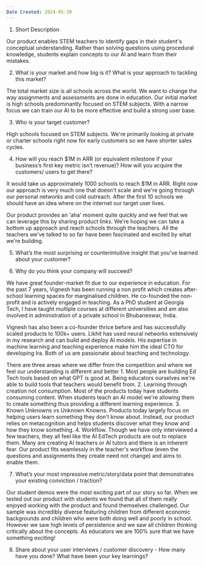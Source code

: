 ```yaml
---
Date Created: 2024-05-30
---
```

1. Short Description

Our product enables STEM teachers to identify gaps in their student's conceptual understanding. Rather than solving questions using procedural knowledge, students explain concepts to our AI and learn from their mistakes. 

2. What is your market and how big is it? What is your approach to tackling this market? 

The total market size is all schools across the world. We want to change the way assignments and assessments are done in education. Our initial market is high schools predominantly focused on STEM subjects. With a narrow focus we can train our AI to be more effective and build a strong user base. 

3. Who is your target customer? 

High schools focused on STEM subjects. We're primarily looking at private or charter schools right now for early customers so we have shorter sales cycles. 

4. How will you reach $1M in ARR (or equivalent milestone if your business’s first key metric isn’t revenue)? How will you acquire the customers/ users to get there? 

It would take us approximately 1000 schools to reach $1M in ARR. Right now our approach is very much one that doesn't scale and we're going through our personal networks and cold outreach. After the first 10 schools we should have an idea where on the internet our target user lives. 

Our product provides an 'aha' moment quite quickly and we feel that we can leverage this by sharing product links. We're hoping we can take a bottom up approach and reach schools through the teachers. All the teachers we've talked to so far have been fascinated and excited by what we're building. 

5. What’s the most surprising or counterintuitive insight that you’ve learned about your customer? 




7. Why do you think your company will succeed?
	
We have great founder-market fit due to our experience in education. For the past 7 years, Vignesh has been running a non profit which creates after-school learning spaces for marginalised children. He co-founded the non-profit and is actively engaged in teaching. As a PhD student at Georgia Tech, I have taught multiple courses at different universities and am also involved in administration of a private school in Bhubaneswar, India. 

Vignesh has also been a co-founder thrice before and has successfully scaled products to 100k+ users. Likhit has used neural networks extensively in my research and can build and deploy AI models. His expertise in machine learning and teaching experience make him the ideal CTO for developing Ira. Both of us are passionate about teaching and technology. 

There are three areas where we differ from the competition and where we feel our understanding is different and better
	1. Most people are building Ed Tech tools based on what GPT is good at. Being educators ourselves we're able to build tools that teachers would benefit from. 
	2. Learning through creation not consumption. Most of the products today have students consuming content. When students teach an AI model we're allowing them to create something thus providing a different learning experience. 
	3. Known Unknowns vs Unknown Knowns. Products today largely focus on helping users learn something they don't know about. Instead, our product relies on metacognition and helps students discover what they know and how they know something. 
	4. Workflow. Though we have only interviewed a few teachers, they all feel like the AI EdTech products are out to replace them. Many are creating AI teachers or AI tutors and there is an inherent fear. Our product fits seamlessly in the teacher's workflow (even the questions and assignments they create need not change) and aims to enable them.

7. What’s your most impressive metric/story/data point that demonstrates your existing conviction / traction?

Our student demos were the most exciting part of our story so far. When we tested out our product with students we found that all of them really enjoyed working with the product and found themselves challenged. Our sample was incredibly diverse featuring children from different economic backgrounds and children who were both doing well and poorly in school. However we saw high levels of persistence and we saw all children thinking critically about the concepts. As educators we are 100% sure that we have something exciting!  


8. Share about your user interviews / customer discovery - How many have you done? What have been your key learnings?

